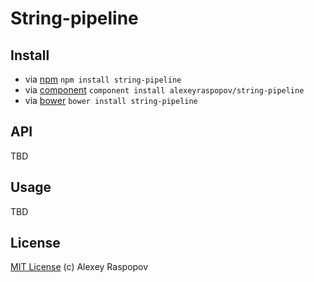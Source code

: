 # String-pipeline



## Install

 * via [npm](https://npmjs.org) `npm install string-pipeline`
 * via [component](http://component.io) `component install alexeyraspopov/string-pipeline`
 * via [bower](http://bower.io) `bower install string-pipeline`

## API

TBD

## Usage

TBD

## License

[MIT License](http://en.wikipedia.org/wiki/MIT_License) (c) Alexey Raspopov
